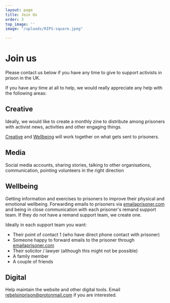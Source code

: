 ```yaml
---
layout: page
title: Join Us
order: 3
top_image: ''
image: "/uploads/RIPS-square.jpeg"

---
```

# Join us

Please contact us below if you have any time to give to support activists in
prison in the UK.

<link href='https://actionnetwork.org/css/style-embed-whitelabel-v3.css' rel='stylesheet' type='text/css' /><script src='https://actionnetwork.org/widgets/v4/form/rips?format=js&source=widget'></script><div id='can-form-area-rips' style='width: 100%'><!-- this div is the target for our HTML insertion --></div>

If you have any time at all to help, we would really appreciate any help with the following areas:

## Creative

Ideally, we would like to create a monthly zine to distribute
among prisoners with activist news, activities and other engaging things.

[Creative](#creative) and [Wellbeing](#wellbeing) will work together
on what gets sent to prisoners.

## Media

Social media accounts, sharing stories, talking to other organisations, communication, pointing volunteers in the right direction

## Wellbeing

Getting information and exercises to prisoners to improve their physical and emotional wellbeing. Forwarding emails to prisoners via [emailaprisoner.com](https://emailaprisoner.com) and being in close communication with each prisoner's remand support team. If they do not have a remand support team, we create one.

Ideally in each support team you want:

* Their point of contact 1 (who have direct phone contact with prisoner)
* Someone happy to forward emails to the prisoner through [emailaprisoner.com](https://emailaprisoner.com)
* Their solicitor / lawyer (although this might not be possible)
* A family member
* A couple of friends

## Digital

Help maintain the website and other digital tools. Email rebelsinprison@protonmail.com if you are interested.